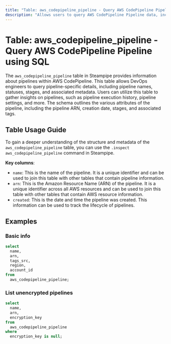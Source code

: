 ```yaml
---
title: "Table: aws_codepipeline_pipeline - Query AWS CodePipeline Pipeline using SQL"
description: "Allows users to query AWS CodePipeline Pipeline data, including pipeline names, statuses, stages, and associated metadata."
---
```


# Table: aws_codepipeline_pipeline - Query AWS CodePipeline Pipeline using SQL

The `aws_codepipeline_pipeline` table in Steampipe provides information about pipelines within AWS CodePipeline. This table allows DevOps engineers to query pipeline-specific details, including pipeline names, statuses, stages, and associated metadata. Users can utilize this table to gather insights on pipelines, such as pipeline execution history, pipeline settings, and more. The schema outlines the various attributes of the pipeline, including the pipeline ARN, creation date, stages, and associated tags.

## Table Usage Guide

To gain a deeper understanding of the structure and metadata of the `aws_codepipeline_pipeline` table, you can use the `.inspect aws_codepipeline_pipeline` command in Steampipe.

**Key columns**:

- `name`: This is the name of the pipeline. It is a unique identifier and can be used to join this table with other tables that contain pipeline information.
- `arn`: This is the Amazon Resource Name (ARN) of the pipeline. It is a unique identifier across all AWS resources and can be used to join this table with other tables that contain AWS resource information.
- `created`: This is the date and time the pipeline was created. This information can be used to track the lifecycle of pipelines.

## Examples

### Basic info

```sql
select
  name,
  arn,
  tags_src,
  region,
  account_id
from
  aws_codepipeline_pipeline;
```

### List unencrypted pipelines

```sql
select
  name,
  arn,
  encryption_key
from
  aws_codepipeline_pipeline
where
  encryption_key is null;
```
